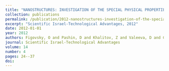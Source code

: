 ```yaml
---
title: "NANOSTRUCTURES: INVESTIGATION OF THE SPECIAL PHYSICAL PROPERTIES 5. THE QUANTITATIVE THEORY OF DIFFRACTION BY SPIRAL NANOTUBES"
collection: publications
permalink: /publication/2012-nanostructures-investigation-of-the-special-physic/
excerpt: "Scientific Israel-Technological Advantages, 2012"
date: 2012-01-01
year: 2012
authors: Figovsky, O and Pashin, D and Khalitov, Z and Valeeva, D and Chkanov, A and Khadiev, A
journal: Scientific Israel-Technological Advantages
volume: 14
number: 4
pages: 24--37
doi: 
---
```

